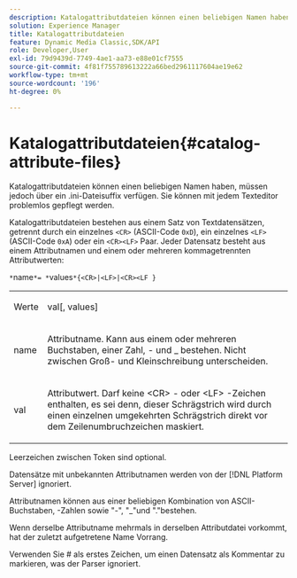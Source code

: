 ```yaml
---
description: Katalogattributdateien können einen beliebigen Namen haben, müssen jedoch über ein .ini-Dateisuffix verfügen. Sie können mit jedem Texteditor problemlos gepflegt werden.
solution: Experience Manager
title: Katalogattributdateien
feature: Dynamic Media Classic,SDK/API
role: Developer,User
exl-id: 79d9439d-7749-4ae1-aa73-e88e01cf7555
source-git-commit: 4f81f755789613222a66bed2961117604ae19e62
workflow-type: tm+mt
source-wordcount: '196'
ht-degree: 0%

---
```


# Katalogattributdateien{#catalog-attribute-files}

Katalogattributdateien können einen beliebigen Namen haben, müssen jedoch über ein .ini-Dateisuffix verfügen. Sie können mit jedem Texteditor problemlos gepflegt werden.

Katalogattributdateien bestehen aus einem Satz von Textdatensätzen, getrennt durch ein einzelnes `<CR>` (ASCII-Code `0xD`), ein einzelnes `<LF>` (ASCII-Code `0xA`) oder ein `<CR><LF>` Paar. Jeder Datensatz besteht aus einem Attributnamen und einem oder mehreren kommagetrennten Attributwerten:

`*`name`*= *`values`*{<CR>|<LF>|<CR><LF }`

<table id="simpletable_0F879121670046AE9414298725961303"> 
 <tr class="strow"> 
  <td class="stentry"> <p><span class="varname"> Werte</span> </p> </td> 
  <td class="stentry"> <p><span class="codeph"> <span class="varname"> val</span>[,<span class="varname"> values</span>]</span> </p> </td> 
 </tr> 
 <tr class="strow"> 
  <td class="stentry"> <p><span class="varname"> name</span> </p> </td> 
  <td class="stentry"> <p>Attributname. Kann aus einem oder mehreren Buchstaben, einer Zahl, - und _ bestehen. Nicht zwischen Groß- und Kleinschreibung unterscheiden. </p></td> 
 </tr> 
 <tr class="strow"> 
  <td class="stentry"> <p><span class="varname"> val</span> </p></td> 
  <td class="stentry"> <p>Attributwert. Darf keine <span class="codeph"> &lt;CR&gt;</span> - oder <span class="codeph"> &lt;LF&gt;</span> -Zeichen enthalten, es sei denn, dieser Schrägstrich wird durch einen einzelnen umgekehrten Schrägstrich direkt vor dem Zeilenumbruchzeichen maskiert. </p></td> 
 </tr> 
</table>

Leerzeichen zwischen Token sind optional.

Datensätze mit unbekannten Attributnamen werden von der [!DNL Platform Server] ignoriert.

Attributnamen können aus einer beliebigen Kombination von ASCII-Buchstaben, -Zahlen sowie &quot;-&quot;, &quot;_&quot;und &quot;.&quot;bestehen.

Wenn derselbe Attributname mehrmals in derselben Attributdatei vorkommt, hat der zuletzt aufgetretene Name Vorrang.

Verwenden Sie # als erstes Zeichen, um einen Datensatz als Kommentar zu markieren, was der Parser ignoriert.
